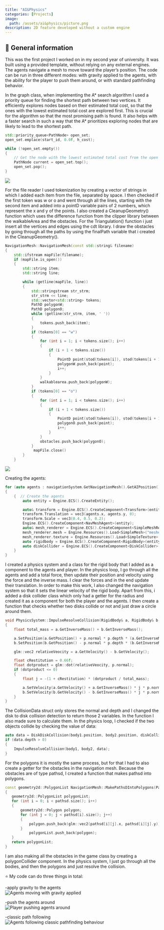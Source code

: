 ```yaml
---
title: "AI&Physics"
categories: [Projects]
image: 
  path: /assets/ai&physics/picture.png
description: 2D feature developed without a custom engine
---
```


## 💎 General information

This was the first project I worked on in my second year of university. It was built using a provided template, without relying on any external engines. The agents navigate a mesh to move toward the player’s position. The code can be run in three different modes: with gravity applied to the agents, with the ability for the player to push them around, or with standard pathfinding behavior.

In the graph class, when implementing the A* search algorithm I used a priority queue for finding the shortest path between two vertices. It efficiently explores nodes based on their estimated total cost, so that the ones with the lowest estimated total cost are explored first. This is crucial for the algorithm so that the most promising path is found. It also helps with a faster search in such a way that the A* prioritizes exploring nodes that are likely to lead to the shortest path. 

```cpp
std::priority_queue<PathNode> open_set;
open_set.emplace(start_id, 0.0f, h_cost);

while (!open_set.empty())
{
    // Get the node with the lowest estimated total cost from the open set
    PathNode current = open_set.top();
    open_set.pop();
}
```
![](../assets/ai&physics/week2.png)

For the file reader I used tokenization by creating a vector of strings in which I added each item from the file, separated by space.  I then checked if the first token was w or o and went through all the lines, starting with the second item and added into a pointD variable pairs of 2 numbers, which represent the x and y of the points. I also created a CleanupGeometry() function which uses the difference function from the clipper library between the walkableArea and the obstacles. For the Triangulation() function i just insert all the vertices and edges using the cdt library. I draw the obstacles by going through all the paths by using the finalPath variable that i created in the CleanupGeometry().

```cpp
NavigationMesh::NavigationMesh(const std::string& filename)
{
    std::ifstream mapFile(filename);
    if (mapFile.is_open())
    {
        std::string item;
        std::string line;

        while (getline(mapFile, line))
        {
            std::stringstream str_strm;
            str_strm << line;
            std::vector<std::string> tokens;
            PathD polygonW;
            PathD polygonO;
            while (getline(str_strm, item, ' '))
            {
                tokens.push_back(item);
            }
            if (tokens[0] == "w")
            {
                for (int i = 1; i < tokens.size(); i++)
                {
                    if (i + 1 < tokens.size())
                    {
                        PointD point(stod(tokens[i]), stod(tokens[i + 1]));
                        polygonW.push_back(point);
                        i++;
                    }
                }
                walkablearea.push_back(polygonW);
            }
            if (tokens[0] == "o")
            {
                for (int i = 1; i < tokens.size(); i++)
                {
                    if (i + 1 < tokens.size())
                    {
                        PointD point(stod(tokens[i]), stod(tokens[i + 1]));
                        polygonO.push_back(point);
                        i++;
                    }
                }
                obstacles.push_back(polygonO);
            }
             mapFile.close()
        }
    }
```

![](../assets/ai&physics/week4.png)

Creating the agents: 
```cpp
for (auto agents : navigationSystem.GetNavigationMesh().GetAIPosition())
{
    {  // Create the agents
        auto entity = Engine.ECS().CreateEntity();

        auto& transform = Engine.ECS().CreateComponent<Transform>(entity);
        transform.Translation = vec3(agents.x, agents.y, 0);
        transform.Scale = vec3(0.4, 0.5, 0.2);
        Engine.ECS().CreateComponent<NavMeshAgent>(entity);
        auto& mesh_renderer = Engine.ECS().CreateComponent<SimpleMeshRender>(entity);
        mesh_renderer.mesh = Engine.Resources().Load<SimpleMesh>("meshes/cylinder.obj");
        mesh_renderer.texture = Engine.Resources().Load<SimpleTexture>("textures/red.png");
        auto rigidbody = Engine.ECS().CreateComponent<RigidBody>(entity, 1.0f, glm::vec2(transform.Translation.x, transform.Translation.y));
        auto diskCollider = Engine.ECS().CreateComponent<DiskCollider>(entity, 0.5f);
    }
}
```

I created a physics system and a class for the rigid body that I added as a component to the agents and player. In the physics loop, I go through all the agents and add a total force, then update their position and velocity using the force and the inverse mass. I clear the forces and in the end update their translation. In order to make this work, I also changed the navigation system so that it sets the linear velocity of the rigid body. Apart from this, i added a disk collider class which only had a getter for the radius and created it as a component for both the player and the agents. I then create a function that checks whether two disks collide or not and just draw a circle around them.

```cpp
void PhysicsSystem::ImpulseResolveCollision(RigidBody& a, RigidBody& b, const CollisionData& p)
{
    float total_mass = a.GetInverseMass() + b.GetInverseMass();

    a.SetPosition(a.GetPosition() + p.normal * p.depth * (a.GetInverseMass() / total_mass));
    b.SetPosition(b.GetPosition() - p.normal * p.depth * (b.GetInverseMass() / total_mass));

    glm::vec2 relativeVeocity = a.GetVelocity() - b.GetVelocity();

    float cRestitution = 0.66f;
    float dotproduct = glm::dot(relativeVeocity, p.normal);
    if (dotproduct <= 0)
    {
        float j = -(1 + cRestitution) * (dotproduct / total_mass);

        a.SetVelocity(a.GetVelocity() + a.GetInverseMass() * j * p.normal);
        b.SetVelocity(b.GetVelocity() - b.GetInverseMass() * j * p.normal);
    }
}
```

The CollisionData struct only stores the normal and depth and I changed the disk to disk collision detection to return those 2 variables. In the function I also made sure to calculate them. In the physics loop, I checked if the two objects collide by checking the value of data:

```cpp
auto data = DiskDiskCollision(body1.position, body2.position, diskCollider1.GetRadius(), diskCollider2.GetRadius());
if (data.depth > 0)
{
    ImpulseResolveCollision(body1, body2, data);
}
```

For the polygons it is mostly the same process, but for that I had to also create a getter for the obstacles in the navigation mesh. Because the obstacles are of type pathsd, I created a function that makes pathsd into polygons.

```cpp
const geometry2d::PolygonList NavigationMesh::MakePathsDIntoPolygons(PathsD pathsd) const
{
   geometry2d::PolygonList polygonList;
   for (int i = 0; i < pathsd.size(); i++)
   {
       geometry2d::Polygon polygon;
       for (int j = 0; j < pathsd[i].size(); j++)
       {
           polygon.push_back(glm::vec2(pathsd[i][j].x, pathsd[i][j].y));
       }
           polygonList.push_back(polygon);
   }
   return polygonList;
}
```

I am also making all the obstacles in the game class by creating a polygonCollider component. In the physics system, I just go through all the bodies, and then the polygons and just resolve the collision.

⭐ My code can do three things in total:

-apply gravity to the agents  
<img src="../assets/ai&physics/gravity.gif" alt="Agents moving with gravity applied">  

-push the agents around  
<img src="../assets/ai&physics/pushing.gif" alt="Player pushing agents around">  

-classic path following  
<img src="../assets/ai&physics/normalbehaviour.gif" alt="Agents following classic pathfinding behaviour">  
